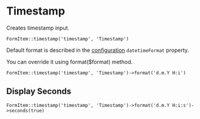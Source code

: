 # Timestamp

Creates timestamp input.

	FormItem::timestamp('timestamp', 'Timestamp')

Default format is described in the [configuration](/{{version}}/configuration/general) `datetimeFormat` property. 

You can override it using format($format) method.

	FormItem::timestamp('timestamp', 'Timestamp')->format('d.m.Y H:i')

## Display Seconds

	FormItem::timestamp('timestamp', 'Timestamp')->format('d.m.Y H:i:s')->seconds(true) 